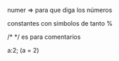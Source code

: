 
numer => para que diga los números

constantes con simbolos de tanto %

/* */ es para comentarios

a:2; (a = 2)